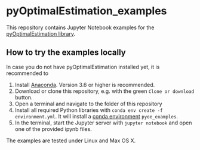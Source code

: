 # pyOptimalEstimation_examples

This repository contains Jupyter Notebook examples for the [pyOptimalEstimation library](https://github.com/maahn/pyOptimalEstimation).

## How to try the examples locally
In case you do not have pyOptimalEstimation installed yet, it is recommended to 

1. Install [Anaconda](https://www.anaconda.com/distribution/#download-section). Version 3.6 or higher is recommended.
2. Download or clone this repository, e.g. with the green `Clone or download` button. 
3. Open a terminal and navigate to the folder of this repository
4. Install all required Python libraries with `conda env create -f environment.yml`. It will install a [conda environment](https://docs.conda.io/projects/conda/en/latest/user-guide/tasks/manage-environments.html) `pyoe_examples`.
5. In the terminal, start the Jupyter server with `jupyter notebook` and open one of the provided ipynb files.

The examples are tested under Linux and Max OS X. 



